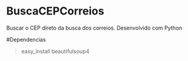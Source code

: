# BuscaCEPCorreios
Buscar o CEP direto da busca dos correios. Desenvolvido com Python

#Dependencias

> easy_install beautifulsoup4
